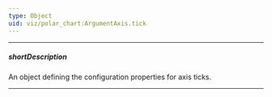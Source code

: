 ```yaml
---
type: Object
uid: viz/polar_chart:ArgumentAxis.tick
---
```

---
##### shortDescription
An object defining the configuration properties for axis ticks.

---
